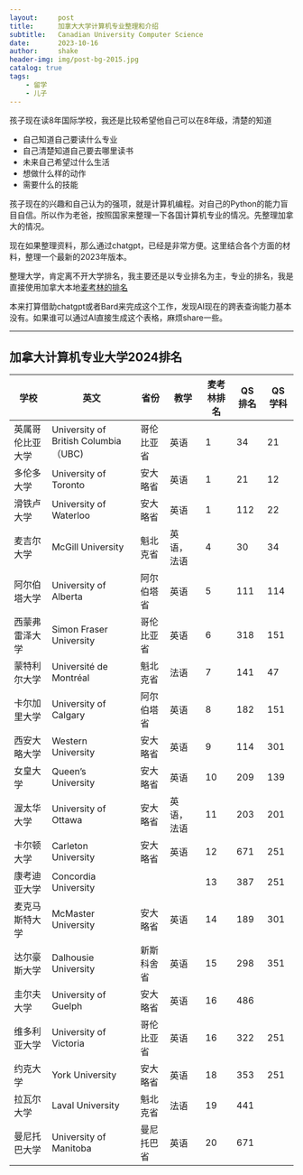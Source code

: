 ```yaml
---
layout:     post
title:      加拿大大学计算机专业整理和介绍
subtitle:   Canadian University Computer Science
date:       2023-10-16
author:     shake
header-img: img/post-bg-2015.jpg
catalog: true
tags:
    - 留学
    - 儿子
---
```


孩子现在读8年国际学校，我还是比较希望他自己可以在8年级，清楚的知道
* 自己知道自己要读什么专业
* 自己清楚知道自己要去哪里读书
* 未来自己希望过什么生活
* 想做什么样的动作
* 需要什么的技能

孩子现在的兴趣和自己认为的强项，就是计算机编程。对自己的Python的能力盲目自信。所以作为老爸，按照国家来整理一下各国计算机专业的情况。先整理加拿大的情况。

现在如果整理资料，那么通过chatgpt，已经是非常方便。这里结合各个方面的材料，整理一个最新的2023年版本。

整理大学，肯定离不开大学排名，我主要还是以专业排名为主，专业的排名，我是直接使用加拿大本地[麦考林的排名](https://education.macleans.ca/feature/canadas-best-computer-science-programs-university-rankings-2024/)

本来打算借助chatgpt或者Bard来完成这个工作，发现AI现在的跨表查询能力基本没有。如果谁可以通过AI直接生成这个表格，麻烦share一些。

---
## 加拿大计算机专业大学2024排名

| 学校             | 英文                                 | 省份             | 教学   | 麦考林排名 | QS排名 | QS学科 |
|------------------|--------------------------------------|------------------|------------|-----------------|-------------|-------------|
| 英属哥伦比亚大学 | University of British Columbia（UBC) | 哥伦比亚省   | 英语       | 1               | 34          | 21          |
| 多伦多大学       | University of Toronto                | 安大略省         | 英语       | 1               | 21          | 12          |
| 滑铁卢大学       | University of Waterloo               | 安大略省         | 英语       | 1               | 112         | 22          |
| 麦吉尔大学       | McGill University                    | 魁北克省         | 英语，法语 | 4               | 30          | 34          |
| 阿尔伯塔大学     | University of Alberta                | 阿尔伯塔省       | 英语       | 5               | 111         | 114         |
| 西蒙弗雷泽大学   | Simon Fraser University              | 哥伦比亚省 | 英语       | 6               | 318         | 151         |
| 蒙特利尔大学     | Université de Montréal               | 魁北克省         | 法语       | 7               | 141         | 47          |
| 卡尔加里大学     | University of Calgary                | 阿尔伯塔省       | 英语       | 8               | 182         | 151         |
| 西安大略大学     | Western University                   | 安大略省         | 英语       | 9               | 114         | 301         |
| 女皇大学         | Queen’s University                   | 安大略省         | 英语       | 10              | 209         | 139         |
| 渥太华大学       | University of Ottawa                 | 安大略省         | 英语，法语 | 11              | 203         | 201         |
| 卡尔顿大学       | Carleton University                  | 安大略省         | 英语       | 12              | 671         | 251         |
| 康考迪亚大学     | Concordia University                 |                  |            | 13              | 387         | 251         |
| 麦克马斯特大学   | McMaster University                  | 安大略省         | 英语       | 14              | 189         | 301         |
| 达尔豪斯大学     | Dalhousie University                 | 新斯科舍省       | 英语       | 15              | 298         | 351         |
| 圭尔夫大学       | University of Guelph                 | 安大略省         | 英语       | 16              | 486         |             |
| 维多利亚大学     | University of Victoria               | 哥伦比亚省 | 英语       | 16              | 322         | 251         |
| 约克大学         | York University                      | 安大略省         | 英语       | 18              | 353         | 251         |
| 拉瓦尔大学       | Laval University                     | 魁北克省         | 法语       | 19              | 441         |             |
| 曼尼托巴大学     | University of Manitoba               | 曼尼托巴省       | 英语       | 20              | 671         |             |